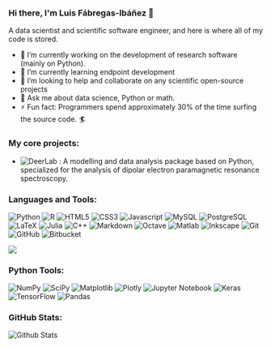 ### Hi there, I'm Luis Fábregas-Ibáñez  👋

A data scientist and scientific software engineer, and here is where all of my code is stored.  

- 🔭 I’m currently working on the development of research software (mainly on Python).
- 🌱 I’m currently learning endpoint development
- 👯 I’m looking to help and collaborate on any scientific open-source projects
- 💬 Ask me about data science, Python or math. 
- ⚡ Fun fact: Programmers spend approximately 30% of the time surfing the source code. :surfer:

### My core projects: 

- ![DeerLab](https://github.com/JeschkeLab/DeerLab) : A modelling and data analysis package based on Python, specialized for the analysis of dipolar electron paramagnetic resonance spectroscopy.

### Languages and Tools:

![Python](https://img.shields.io/badge/python-3670A0?style=for-the-badge&logo=python&logoColor=ffdd54)
![R](https://img.shields.io/badge/r-%23276DC3.svg?style=for-the-badge&logo=r&logoColor=white)
![HTML5](https://img.shields.io/badge/html5-%23E34F26.svg?style=for-the-badge&logo=html5&logoColor=white)
![CSS3](https://img.shields.io/badge/css3-%231572B6.svg?style=for-the-badge&logo=css3&logoColor=white)
![Javascript](https://img.shields.io/badge/JavaScript-323330?style=for-the-badge&logo=javascript&logoColor=F7DF1E)
![MySQL](https://img.shields.io/badge/MySQL-005C84?style=for-the-badge&logo=mysql&logoColor=white)
![PostgreSQL](https://img.shields.io/badge/PostgreSQL-316192?style=for-the-badge&logo=postgresql&logoColor=white)
![LaTeX](https://img.shields.io/badge/latex-%23008080.svg?style=for-the-badge&logo=latex&logoColor=white)
![Julia](https://img.shields.io/badge/-Julia-9558B2?style=for-the-badge&logo=julia&logoColor=white)
![C++](https://img.shields.io/badge/c++-%2300599C.svg?style=for-the-badge&logo=c%2B%2B&logoColor=white)
![Markdown](https://img.shields.io/badge/markdown-%23000000.svg?style=for-the-badge&logo=markdown&logoColor=white)
![Octave](https://img.shields.io/badge/OCTAVE-darkblue?style=for-the-badge&logo=octave&logoColor=fcd683)
![Matlab](https://img.shields.io/badge/MATLAB-grey?style=for-the-badge)
![Inkscape](https://img.shields.io/badge/Inkscape-e0e0e0?style=for-the-badge&logo=inkscape&logoColor=080A13)
![Git](https://img.shields.io/badge/git-%23F05033.svg?style=for-the-badge&logo=git&logoColor=white)
![GitHub](https://img.shields.io/badge/github-%23121011.svg?style=for-the-badge&logo=github&logoColor=white)
![Bitbucket](https://img.shields.io/badge/bitbucket-%230047B3.svg?style=for-the-badge&logo=bitbucket&logoColor=white)


![](https://github-readme-stats.vercel.app/api/top-langs/?username=luisfabib)

### Python Tools:
![NumPy](https://img.shields.io/badge/numpy-%23013243.svg?style=for-the-badge&logo=numpy&logoColor=white)
![SciPy](https://img.shields.io/badge/SciPy-%230C55A5.svg?style=for-the-badge&logo=scipy&logoColor=%white)
![Matplotlib](https://img.shields.io/badge/Matplotlib-%23ffffff.svg?style=for-the-badge&logo=Matplotlib&logoColor=black)
![Plotly](https://img.shields.io/badge/Plotly-%233F4F75.svg?style=for-the-badge&logo=plotly&logoColor=white)
![Jupyter Notebook](https://img.shields.io/badge/jupyter-%23FA0F00.svg?style=for-the-badge&logo=jupyter&logoColor=white)
![Keras](https://img.shields.io/badge/Keras-D00000?style=for-the-badge&logo=Keras&logoColor=white)
![TensorFlow](https://img.shields.io/badge/TensorFlow-FF6F00?style=for-the-badge&logo=TensorFlow&logoColor=white)
![Pandas](https://img.shields.io/badge/pandas-%23150458.svg?style=for-the-badge&logo=pandas&logoColor=white)


### GitHub Stats:
![Github Stats](https://github-readme-stats.vercel.app/api?username=luisfabib&count_private=true&show_icons=true&include_all_commits=true)

